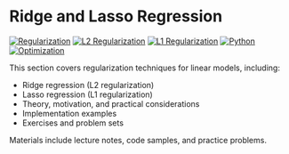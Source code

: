 # Ridge and Lasso Regression

[![Regularization](https://img.shields.io/badge/Regularization-Ridge%20%26%20Lasso-blue.svg)](https://en.wikipedia.org/wiki/Regularization_(mathematics))
[![L2 Regularization](https://img.shields.io/badge/L2%20Regularization-Ridge%20Regression-green.svg)](https://en.wikipedia.org/wiki/Tikhonov_regularization)
[![L1 Regularization](https://img.shields.io/badge/L1%20Regularization-Lasso%20Regression-red.svg)](https://en.wikipedia.org/wiki/Lasso_(statistics))
[![Python](https://img.shields.io/badge/Python-Implementation-yellow.svg)](https://python.org)
[![Optimization](https://img.shields.io/badge/Optimization-Constrained%20Optimization-purple.svg)](https://en.wikipedia.org/wiki/Mathematical_optimization)

This section covers regularization techniques for linear models, including:

- Ridge regression (L2 regularization)
- Lasso regression (L1 regularization)
- Theory, motivation, and practical considerations
- Implementation examples
- Exercises and problem sets

Materials include lecture notes, code samples, and practice problems. 